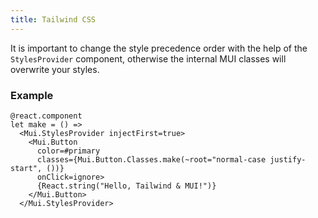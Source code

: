 ```yaml
---
title: Tailwind CSS
---
```


It is important to change the style precedence order with the help of the
`StylesProvider` component, otherwise the internal MUI classes will overwrite
your styles.

### Example

```rescript
@react.component
let make = () =>
  <Mui.StylesProvider injectFirst=true>
    <Mui.Button
      color=#primary
      classes={Mui.Button.Classes.make(~root="normal-case justify-start", ())}
      onClick=ignore>
      {React.string("Hello, Tailwind & MUI!")}
    </Mui.Button>
  </Mui.StylesProvider>
```

